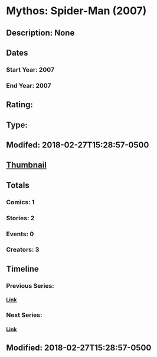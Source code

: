 # Mythos: Spider-Man (2007)
## Description: None
## Dates
### Start Year: 2007
### End Year: 2007
## Rating: 
## Type: 
## Modifed: 2018-02-27T15:28:57-0500
## [Thumbnail](http://i.annihil.us/u/prod/marvel/i/mg/c/b0/5a95bf721b6ff.jpg)
## Totals
### Comics: 1
### Stories: 2
### Events: 0
### Creators: 3
## Timeline
### Previous Series: 
#### [Link]()
### Next Series: 
#### [Link]()
## Modified: 2018-02-27T15:28:57-0500